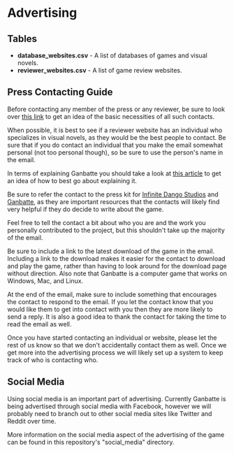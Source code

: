 # Advertising

## Tables
- **database_websites.csv** - A list of databases of games and visual novels.
- **reviewer_websites.csv** - A list of game review websites.

## Press Contacting Guide
Before contacting any member of the press or any reviewer, be sure to look over [this link](http://buysomeindiegames.com/how-to-sell-your-game/how-to-write-a-press-release/) to get an idea of the basic necessities of all such contacts.

When possible, it is best to see if a reviewer website has an individual who specializes in visual novels, as they would be the best people to contact. Be sure that if you do contact an individual that you make the email somewhat personal (not too personal though), so be sure to use the person's name in the email.

In terms of explaining Ganbatte you should take a look at [this article](http://www.pentadact.com/2012-03-17-gdc-talk-how-to-explain-your-game-to-an-asshole/) to get an idea of how to best go about explaining it.

Be sure to refer the contact to the press kit for [Infinite Dango Studios](https://infinite-dango-studios.github.io/press-kit/) and [Ganbatte](https://infinite-dango-studios.github.io/press-kit/ganbatte/), as they are important resources that the contacts will likely find very helpful if they do decide to write about the game.

Feel free to tell the contact a bit about who you are and the work you personally contributed to the project, but this shouldn't take up the majority of the email.

Be sure to include a link to the latest download of the game in the email. Including a link to the download makes it easier for the contact to download and play the game, rather than having to look around for the download page without direction. Also note that Ganbatte is a computer game that works on Windows, Mac, and Linux.

At the end of the email, make sure to include something that encourages the contact to respond to the email. If you let the contact know that you would like them to get into contact with you then they are more likely to send a reply. It is also a good idea to thank the contact for taking the time to read the email as well.

Once you have started contacting an individual or website, please let the rest of us know so that we don't accidentally contact them as well. Once we get more into the advertising process we will likely set up a system to keep track of who is contacting who.

## Social Media
Using social media is an important part of advertising. Currently Ganbatte is being advertised through social media with Facebook, however we will probably need to branch out to other social media sites like Twitter and Reddit over time.

More information on the social media aspect of the advertising of the game can be found in this repository's "social_media" directory.
